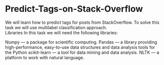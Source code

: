 # Predict-Tags-on-Stack-Overflow
We will learn how to predict tags for posts from StackOverflow. To solve this task we will use multilabel classification approach.  
Libraries
In this task we will need the following libraries:

Numpy — a package for scientific computing.
Pandas — a library providing high-performance, easy-to-use data structures and data analysis tools for the Python
scikit-learn — a tool for data mining and data analysis.
NLTK — a platform to work with natural language.
